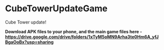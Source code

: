 # CubeTowerUpdateGame
Cube Tower update!

**Download APK files to your phone, and the main game files here - https://drive.google.com/drive/folders/1xTyM5oMN9Arha3te0Hm6A_yfJBgaOoBx?usp=sharing**

